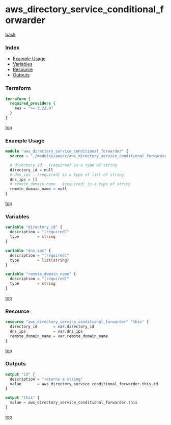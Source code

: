 # aws_directory_service_conditional_forwarder

[back](../aws.md)

### Index

- [Example Usage](#example-usage)
- [Variables](#variables)
- [Resource](#resource)
- [Outputs](#outputs)

### Terraform

```terraform
terraform {
  required_providers {
    aws = ">= 3.22.0"
  }
}
```

[top](#index)

### Example Usage

```terraform
module "aws_directory_service_conditional_forwarder" {
  source = "./modules/aws/r/aws_directory_service_conditional_forwarder"

  # directory_id - (required) is a type of string
  directory_id = null
  # dns_ips - (required) is a type of list of string
  dns_ips = []
  # remote_domain_name - (required) is a type of string
  remote_domain_name = null
}
```

[top](#index)

### Variables

```terraform
variable "directory_id" {
  description = "(required)"
  type        = string
}

variable "dns_ips" {
  description = "(required)"
  type        = list(string)
}

variable "remote_domain_name" {
  description = "(required)"
  type        = string
}
```

[top](#index)

### Resource

```terraform
resource "aws_directory_service_conditional_forwarder" "this" {
  directory_id       = var.directory_id
  dns_ips            = var.dns_ips
  remote_domain_name = var.remote_domain_name
}
```

[top](#index)

### Outputs

```terraform
output "id" {
  description = "returns a string"
  value       = aws_directory_service_conditional_forwarder.this.id
}

output "this" {
  value = aws_directory_service_conditional_forwarder.this
}
```

[top](#index)